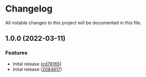 # Changelog

All notable changes to this project will be documented in this file.

## 1.0.0 (2022-03-11)


### Features

* Inital release ([cd78165](https://github.com/wandb/terraform-google-assume-aws-role/commit/cd7816570b0b3e030b9a51e392621ef6e8074379))
* Inital release ([2084617](https://github.com/wandb/terraform-google-assume-aws-role/commit/20846172adb47073b9397f2ce93cfa881331816f))
